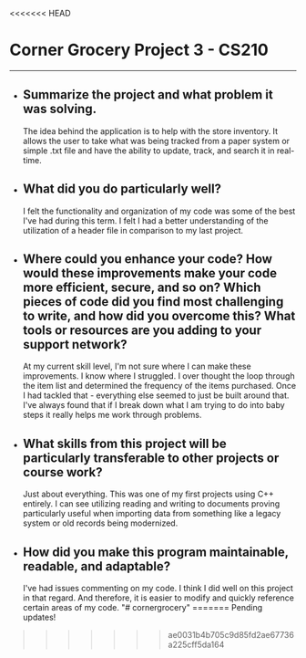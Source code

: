 <<<<<<< HEAD
# Corner Grocery Project 3 - CS210
---
- ## Summarize the project and what problem it was solving.
  The idea behind the application is to help with the store inventory. It allows the user to take what was being tracked from a paper system or simple .txt file and have the ability to update, track, and search it in real-time.

- ## What did you do particularly well?
  I felt the functionality and organization of my code was some of the best I've had during this term. I felt I had a better understanding of the utilization of a header file in comparison to my last project. 

- ## Where could you enhance your code? How would these improvements make your code more efficient, secure, and so on? Which pieces of code did you find most challenging to write, and how did you overcome this? What tools or resources are you adding to your support network?
  At my current skill level, I'm not sure where I can make these improvements. I know where I struggled. I over thought the loop through the item list and determined the frequency of the items purchased. Once I had tackled that - everything else seemed to just be built around that. I've always found that if I break down what I am trying to do into baby steps it really helps me work through problems.

- ## What skills from this project will be particularly transferable to other projects or course work?
  Just about everything. This was one of my first projects using C++ entirely. I can see utilizing reading and writing to documents proving particularly useful when importing data from something like a legacy system or old records being modernized.

- ## How did you make this program maintainable, readable, and adaptable?
  I've had issues commenting on my code. I think I did well on this project in that regard. And therefore, it is easier to modify and quickly reference certain areas of my code.
"# cornergrocery" 
=======
Pending updates!
>>>>>>> ae0031b4b705c9d85fd2ae67736a225cff5da164
